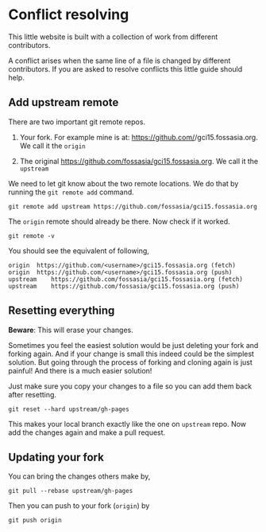 Conflict resolving
==================

This little website is built with a collection of work from different contributors.

A conflict arises when the same line of a file is changed by different contributors. If you are asked to resolve conflicts this little guide should help.

## Add upstream remote

There are two important git remote repos.

1) Your fork. For example mine is at: https://github.com/<username>/gci15.fossasia.org. We call it the `origin`

2) The original https://github.com/fossasia/gci15.fossasia.org. We call it the `upstream`

We need to let git know about the two remote locations. We do that by running the `git remote add` command.

`git remote add upstream https://github.com/fossasia/gci15.fossasia.org`

The `origin` remote should already be there. Now check if it worked.

`git remote -v`

You should see the equivalent of following,

```shell
origin	https://github.com/<username>/gci15.fossasia.org (fetch)
origin	https://github.com/<username>/gci15.fossasia.org (push)
upstream	https://github.com/fossasia/gci15.fossasia.org (fetch)
upstream	https://github.com/fossasia/gci15.fossasia.org (push)
```

## Resetting everything

**Beware**: This will erase your changes.

Sometimes you feel the easiest solution would be just deleting your fork and forking again. And if your change is small this indeed could be the simplest solution.
But going through the process of forking and cloning again is just painful! And there is a much easier solution!

Just make sure you copy your changes to a file so you can add them back after resetting.

`git reset --hard upstream/gh-pages`

This makes your local branch exactly like the one on `upstream` repo. Now add the changes again and make a pull request.

## Updating your fork

You can bring the changes others make by,

`git pull --rebase upstream/gh-pages`

Then you can push to your fork (`origin`) by

`git push origin`
